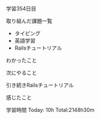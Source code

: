 学習354日目

取り組んだ課題一覧

- タイピング
- 英語学習
- Railsチュートリアル

わかったこと

次にやること

引き続きRailsチュートリアル

感じたこと

学習時間 Today: 10h Total:2148h30m